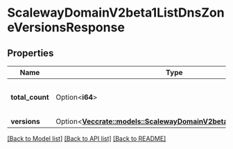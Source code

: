 # ScalewayDomainV2beta1ListDnsZoneVersionsResponse

## Properties

Name | Type | Description | Notes
------------ | ------------- | ------------- | -------------
**total_count** | Option<**i64**> | The total number of DNS zones versions | [optional]
**versions** | Option<[**Vec<crate::models::ScalewayDomainV2beta1DnsZoneVersion>**](scaleway.domain.v2beta1.DNSZoneVersion.md)> |  | [optional]

[[Back to Model list]](../README.md#documentation-for-models) [[Back to API list]](../README.md#documentation-for-api-endpoints) [[Back to README]](../README.md)


